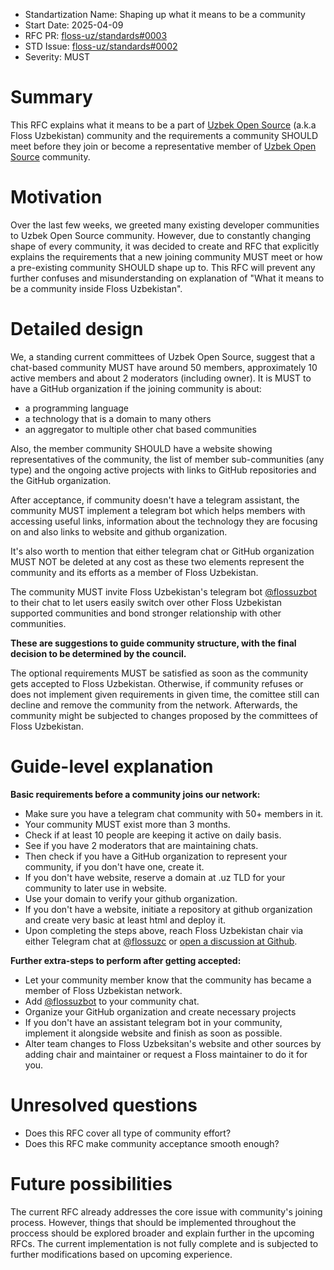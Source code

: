 - Standartization Name: Shaping up what it means to be a community
- Start Date: 2025-04-09
- RFC PR: [floss-uz/standards#0003](https://github.com/floss-uz/standards/pull/3)
- STD Issue: [floss-uz/standards#0002](https://github.com/floss-uz/standards/issues/2)
- Severity: MUST

# Summary

[summary]: #summary

This RFC explains what it means to be a part of [Uzbek Open Source]
(a.k.a Floss Uzbekistan) community and the requirements a community
SHOULD meet before they join or become a representative member of
[Uzbek Open Source] community.

# Motivation

[motivation]: #motivation

Over the last few weeks, we greeted many existing developer communities to
Uzbek Open Source community. However, due to constantly changing shape of
every community, it was decided to create and RFC that explicitly explains
the requirements that a new joining community MUST meet or how a pre-existing
community SHOULD shape up to. This RFC will prevent any further confuses and
misunderstanding on explanation of "What it means to be a community inside
Floss Uzbekistan".

# Detailed design

[detailed-design]: #detailed-design

We, a standing current committees of Uzbek Open Source, suggest that a chat-based community MUST
have around 50 members, approximately 10 active members and about 2 moderators (including owner).
It is MUST to have a GitHub organization if the joining community is about:

- a programming language
- a technology that is a domain to many others
- an aggregator to multiple other chat based communities

Also, the member community SHOULD have a website showing representatives of the community,
the list of member sub-communities (any type) and the ongoing active projects with links
to GitHub repositories and the GitHub organization.

After acceptance, if community doesn't have a telegram assistant, the community MUST implement
a telegram bot which helps members with accessing useful links, information about the
technology they are focusing on and also links to website and github organization.

It's also worth to mention that either telegram chat or GitHub organization MUST NOT be deleted
at any cost as these two elements represent the community and its efforts as a member of Floss
Uzbekistan.

The community MUST invite Floss Uzbekistan's telegram bot [@flossuzbot] to their chat to let users
easily switch over other Floss Uzbekistan supported communities and bond stronger relationship with
other communities.

**These are suggestions to guide community structure, with the final decision to be determined by
the council.**

The optional requirements MUST be satisfied as soon as the community gets accepted to
Floss Uzbekistan. Otherwise, if community refuses or does not implement given requirements
in given time, the comittee still can decline and remove the community from the network.
Afterwards, the community might be subjected to changes proposed by the committees of Floss
Uzbekistan.

# Guide-level explanation

[guide-level-explanation]: #guide-level-explanation

**Basic requirements before a community joins our network:**

- Make sure you have a telegram chat community with 50+ members in it.
- Your community MUST exist more than 3 months.
- Check if at least 10 people are keeping it active on daily basis.
- See if you have 2 moderators that are maintaining chats.
- Then check if you have a GitHub organization to represent your community, if you don't have one, create it.
- If you don't have website, reserve a domain at .uz TLD for your community to later use in website.
- Use your domain to verify your github organization.
- If you don't have a website, initiate a repository at github organization and create very basic at least html and deploy it.
- Upon completing the steps above, reach Floss Uzbekistan chair via either Telegram chat at [@flossuzc] or [open a discussion at Github].

**Further extra-steps to perform after getting accepted:**

- Let your community member know that the community has became a member of Floss Uzbekistan network.
- Add [@flossuzbot] to your community chat.
- Organize your GitHub organization and create necessary projects
- If you don't have an assistant telegram bot in your community, implement it alongside website and finish as soon as possible.
- Alter team changes to Floss Uzbeksitan's website and other sources by adding chair and maintainer or request a Floss maintainer to do it for you.

# Unresolved questions

[unresolved-questions]: #unresolved-questions

- Does this RFC cover all type of community effort?
- Does this RFC make community acceptance smooth enough?

# Future possibilities

[future-possibilities]: #future-possibilities

The current RFC already addresses the core issue with community's joining
process. However, things that should be implemented throughout the proccess
should be explored broader and explain further in the upcoming RFCs. The
current implementation is not fully complete and is subjected to further
modifications based on upcoming experience.

[Uzbek Open Source]: https://github.com/floss-uz
[@flossuzc]: https://t.me/flossuzc
[open a discussion at Github]: https://github.com/orgs/floss-uz/discussions
[@flossuzbot]: https://t.me/flossuzbot
